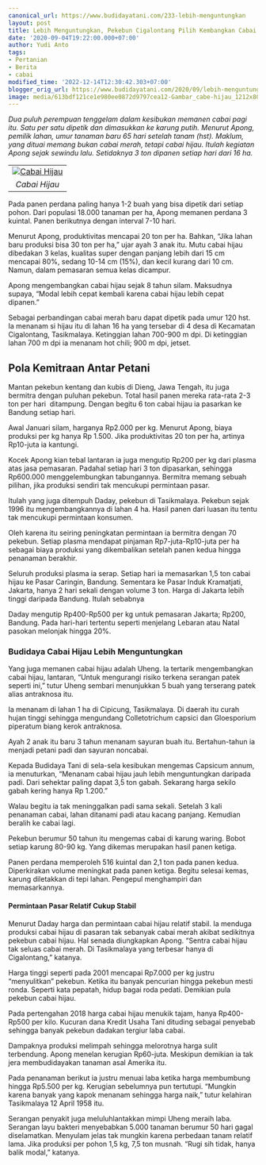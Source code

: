 ```yaml
---
canonical_url: https://www.budidayatani.com/233-lebih-menguntungkan
layout: post
title: Lebih Menguntungkan, Pekebun Cigalontang Pilih Kembangkan Cabai Hijau
date: '2020-09-04T19:22:00.000+07:00'
author: Yudi Anto
tags:
- Pertanian
- Berita
- cabai
modified_time: '2022-12-14T12:30:42.303+07:00'
blogger_orig_url: https://www.budidayatani.com/2020/09/lebih-menguntungkan-pekebun-cigalontang.html
image: media/613bdf121ce1e980ee0872d9797cea12-Gambar_cabe-hijau_1212x800-768x507.jpg
---
```

<p><i>Dua puluh perempuan tenggelam dalam kesibukan memanen cabai pagi itu. Satu per satu dipetik dan dimasukkan ke karung putih. Menurut Apong, pemilik lahan, umur tanaman baru 65 hari setelah tanam (hst). Maklum, yang dituai memang bukan cabai merah, tetapi cabai hijau. Itulah kegiatan Apong sejak sewindu lalu. Setidaknya 3 ton dipanen setiap hari dari 16 ha.</i></p><p><i><table align="center" cellpadding="0" cellspacing="0" style="margin-left: auto; margin-right: auto;"><tbody><tr><td style="text-align: center;"><a href="https://blogger.googleusercontent.com/img/b/R29vZ2xl/AVvXsEi5_9b8dfpkP3fCDU319udu2EFn0cmYnmwCLWxjeANRy6e3K0M5XnrVSlduMlfe2F9kHuKwrYxcr7kRvUoib_OqRonFJP7O2NPhp2FZ556bQNqrJwwCTQN-RVgDnLwpELTaCy5xKVOslPVg/s422/Gambar_cabe-hijau_1212x800-768x507.jpg" style="margin-left: auto; margin-right: auto;"><img alt="Cabai Hijau" border="0" data-original-height="279" data-original-width="422" src="https://blogger.googleusercontent.com/img/b/R29vZ2xl/AVvXsEi5_9b8dfpkP3fCDU319udu2EFn0cmYnmwCLWxjeANRy6e3K0M5XnrVSlduMlfe2F9kHuKwrYxcr7kRvUoib_OqRonFJP7O2NPhp2FZ556bQNqrJwwCTQN-RVgDnLwpELTaCy5xKVOslPVg/s16000/Gambar_cabe-hijau_1212x800-768x507.jpg" title="Cabai Hijau" /></a></td></tr><tr><td style="text-align: center;"><i>Cabai Hijau</i><br /></td></tr></tbody></table></i></p><p>Pada panen perdana paling hanya 1-2 buah yang bisa dipetik dari setiap pohon. Dari populasi 18.000 tanaman per ha, Apong memanen perdana 3 kuintal. Panen berikutnya dengan interval 7-10 hari.&nbsp;</p><p>Menurut Apong, produktivitas mencapai 20 ton per ha. Bahkan, “Jika lahan baru produksi bisa 30 ton per ha,” ujar ayah 3 anak itu. Mutu cabai hijau dibedakan 3 kelas, kualitas super dengan panjang lebih dari 15 cm mencapai 80%, sedang 10-14 cm (15%), dan kecil kurang dari 10 cm. Namun, dalam pemasaran semua kelas dicampur.</p><p>Apong mengembangkan cabai hijau sejak 8 tahun silam. Maksudnya supaya, “Modal lebih cepat kembali karena cabai hijau lebih cepat dipanen.”&nbsp;</p><p>Sebagai perbandingan cabai merah baru dapat dipetik pada umur 120 hst. Ia menanam si hijau itu di lahan 16 ha yang tersebar di 4 desa di Kecamatan Cigalontang, Tasikmalaya. Ketinggian lahan 700-900 m dpi. Di ketinggian lahan 700 m dpi ia menanam hot chili; 900 m dpi, jetset.</p><h2>Pola Kemitraan Antar Petani<br /></h2><p>Mantan pekebun kentang dan kubis di Dieng, Jawa Tengah, itu juga bermitra dengan puluhan pekebun. Total hasil panen mereka rata-rata 2-3 ton per hari&nbsp; ditampung. Dengan begitu 6 ton cabai hijau ia pasarkan ke Bandung setiap hari.&nbsp;</p><p>Awal Januari silam, harganya Rp2.000 per kg. Menurut Apong, biaya produksi per kg hanya Rp 1.500. Jika produktivitas 20 ton per ha, artinya Rp10-juta ia kantungi.</p><p>Kocek Apong kian tebal lantaran ia juga mengutip Rp200 per kg dari plasma atas jasa pemasaran. Padahal setiap hari 3 ton dipasarkan, sehingga Rp600.000 menggelembungkan tabungannya. Bermitra memang sebuah pilihan, jika produksi sendiri tak mencukupi permintaan pasar.</p><p>Itulah yang juga ditempuh Daday, pekebun di Tasikmalaya. Pekebun sejak 1996 itu mengembangkannya di lahan 4 ha. Hasil panen dari luasan itu tentu tak mencukupi permintaan konsumen.&nbsp;</p><p>Oleh karena itu seiring peningkatan permintaan ia bermitra dengan 70 pekebun. Setiap plasma mendapat pinjaman Rp7-juta-Rp10-juta per ha sebagai biaya produksi yang dikembalikan setelah panen kedua hingga penanaman berakhir.</p><p>Seluruh produksi plasma ia serap. Setiap hari ia memasarkan 1,5 ton cabai hijau ke Pasar Caringin, Bandung. Sementara ke Pasar Induk Kramatjati, Jakarta, hanya 2 hari sekali dengan volume 3 ton. Harga di Jakarta lebih tinggi daripada Bandung. Itulah sebabnya</p><p>Daday mengutip Rp400-Rp500 per kg untuk pemasaran Jakarta; Rp200, Bandung. Pada hari-hari tertentu seperti menjelang Lebaran atau Natal pasokan melonjak hingga 20%.</p><h3>Budidaya Cabai Hijau Lebih Menguntungkan<br /></h3><p>Yang juga memanen cabai hijau adalah Uheng. Ia tertarik mengembangkan cabai hijau, lantaran, “Untuk mengurangi risiko terkena serangan patek seperti ini,” tutur Uheng sembari menunjukkan 5 buah yang terserang patek alias antraknosa itu.&nbsp;</p><p>Ia menanam di lahan 1 ha di Cipicung, Tasikmalaya. Di daerah itu curah hujan tinggi sehingga mengundang Colletotrichum capsici dan Gloesporium piperatum biang kerok antraknosa.</p><p>Ayah 2 anak itu baru 3 tahun menanam sayuran buah itu. Bertahun-tahun ia menjadi petani padi dan sayuran noncabai.</p><p>Kepada Budidaya Tani di sela-sela kesibukan mengemas Capsicum annum, ia menuturkan, “Menanam cabai hijau jauh lebih menguntungkan daripada padi. Dari sehektar paling dapat 3,5 ton gabah. Sekarang harga sekilo gabah kering hanya Rp 1.200.”&nbsp;</p><p>Walau begitu ia tak meninggalkan padi sama sekali. Setelah 3 kali penanaman cabai, lahan ditanami padi atau kacang panjang. Kemudian beralih ke cabai lagi.</p><p>Pekebun berumur 50 tahun itu mengemas cabai di karung waring. Bobot setiap karung 80-90 kg. Yang dikemas merupakan hasil panen ketiga.&nbsp;</p><p>Panen perdana memperoleh 516 kuintal dan 2,1 ton pada panen kedua. Diperkirakan volume meningkat pada panen ketiga. Begitu selesai kemas, karung diletakkan di tepi lahan. Pengepul menghampiri dan memasarkannya.</p><h4>Permintaan Pasar Relatif Cukup Stabil<br /></h4><p>Menurut Daday harga dan permintaan cabai hijau relatif stabil. Ia menduga produksi cabai hijau di pasaran tak sebanyak cabai merah akibat sedikitnya pekebun cabai hijau. Hal senada diungkapkan Apong. “Sentra cabai hijau tak seluas cabai merah. Di Tasikmalaya yang terbesar hanya di Cigalontang,” katanya.</p><p>Harga tinggi seperti pada 2001 mencapai Rp7.000 per kg justru “menyulitkan” pekebun. Ketika itu banyak pencurian hingga pekebun mesti ronda. Seperti kata pepatah, hidup bagai roda pedati. Demikian pula pekebun cabai hijau.&nbsp;</p><p>Pada pertengahan 2018 harga cabai hijau menukik tajam, hanya Rp400-Rp500 per kilo. Kucuran dana Kredit Usaha Tani dituding sebagai penyebab sehingga banyak pekebun dadakan tergiur laba cabai.</p><p>Dampaknya produksi melimpah sehingga melorotnya harga sulit terbendung. Apong menelan kerugian Rp60-juta. Meskipun demikian ia tak jera membudidayakan tanaman asal Amerika itu.&nbsp;</p><p>Pada penanaman berikut ia justru menuai laba ketika harga membumbung hingga Rp5.500 per kg. Kerugian sebelumnya pun tertutupi. “Mungkin karena banyak yang kapok menanam sehingga harga naik,” tutur kelahiran Tasikmalaya 12 April 1958 itu.</p><p>Serangan penyakit juga meluluhlantakkan mimpi Uheng meraih laba. Serangan layu bakteri menyebabkan 5.000 tanaman berumur 50 hari gagal diselamatkan. Menyulam jelas tak mungkin karena perbedaan tanam relatif lama. Jika produksi per pohon 1,5 kg, 7,5 ton musnah. “Rugi sih tidak, hanya balik modal,” katanya. </p><p>&nbsp;</p>